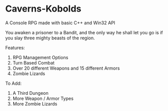 # Caverns-Kobolds

A Console RPG made with basic C++ and Win32 API

You awaken a prisoner to a Bandit, and the only way he shall let you go is if you slay three mighty beasts of the region.

Features:
1. RPG Management Options
2. Turn Based Combat
3. Over 20 different Weapons and 15 different Armors
4. Zombie Lizards

To Add:
1. A Third Dungeon
2. More Weapon / Armor Types
3. More Zombie Lizards
